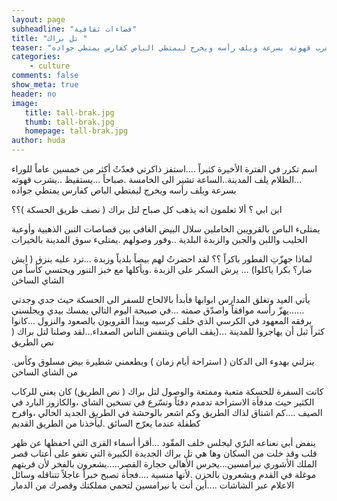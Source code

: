 ```yaml
---
layout: page
subheadline: "فضاءات ثقافية"
title: "تل براك "
teaser: "اسم تكرر في الفترة الأخيرة كثيراً ....استفز ذاكرتي فعدّتُ أكثر من خمسين عاماً للوراء ...الظلام يلف المدينة..الساعة تشير الى الخامسة صباحاً ...يستقيظ ..يشرب قهوته بسرعة ويلف رأسه ويخرج ليمتطي الباص كفارس يمتطي جواده"
categories:
    - culture
comments: false
show_meta: true
header: no
image:
   title: tall-brak.jpg
   thumb: tall-brak.jpg
   homepage: tall-brak.jpg
author: huda
---
```



اسم تكرر في الفترة الأخيرة كثيراً ....استفز ذاكرتي فعدّتُ أكثر من خمسين عاماً للوراء ...الظلام يلف المدينة..الساعة تشير الى الخامسة .صباحاً ...يستقيظ ..يشرب قهوته بسرعة ويلف رأسه ويخرج ليمتطي الباص كفارس يمتطي جواده

اين ابي ؟ ألا تعلمون انه يذهب كل صباح لتل براك ( نصف طريق الحسكة )؟؟

يمتلىء الباص بالقرويين الحاملين سلال البيض الغافي بين قصاصات التبن الذهبية وأوعية الحليب واللبن والجبن والزبدة البلدية ..وفور وصولهم .يمتلىء سوق المدينة بالخيرات

لماذا جهزّتِ الفطور باكراً ؟؟ لقد احضرتُ لهم بيضاً بلدياً وزبدة ...ترد عليه بنزق ( ايش صار؟ بكرا ياكلوا) ... يرش السكر على الزبدة .ويأكلها مع خبز التنور ويحتسي كأساً من الشاي الساخن

يأتي العيد وتغلق المدارس ابوابها فأبدأ بالالحاح للسفر الى الحسكة حيث جدي وجدتي ......يهزّ رأسه موافقاً واصدّق صمته ...في صبيحة اليوم التالي يمسك بيدي ويجلسني برفقه المعهود في الكرسي الذي خلف كرسيه ويبدأ القرويون بالصعود والنزول ...كانوا كثراً ثبل أن يهاجروا للمدينة ...(يقف الباص ويتنفس الناس الصعداء...لقد وصلنا لتل براك ( نص الطريق

.ينزلني بهدوء الى الدكان ( استراحة أيام زمان ) ويطعمني شطيرة بيض مسلوق وكأس من الشاي الساخن

كانت السفرة للحسكة متعبة وممتعة والوصول لتل براك ( نص الطريق) كان يعني للركاب الكثير حيث مدفأة الاستراحة تدمدم دفئاً وتسّرع في تسخين الشاي ،والكازوز البارد في الصيف ....كم اشتاق لذاك الطريق وكم اشعر بالوحشة في الطريق الجديد الخالي ،وافرح كطفلة عندما يعرّج السائق .ليأخذنا من الطريق القديم

ينفض أبي نعناعه البرّي ليجلس خلف المقّود ...أقرأ أسماء القرى التي احفظها عن ظهر قلب وقد خلت من السكان وها هي تل براك الجديدة الكبيرة التي تغفو على أعتاب قصر الملك الأشوري نيرامسين...يحرس الأهالي حجارة القصر.....يشعرون بالفخر لأن قريتهم موغلة في القدم ويشعرون بالحزن .لأنها منسية ....فجأة تصبح خبراً عاجلاً تتناقله وسائل الاعلام عبر الشاشات ....أين أنت يا نيرامسين لتحمي مملكتك وقصرك من الدمار
